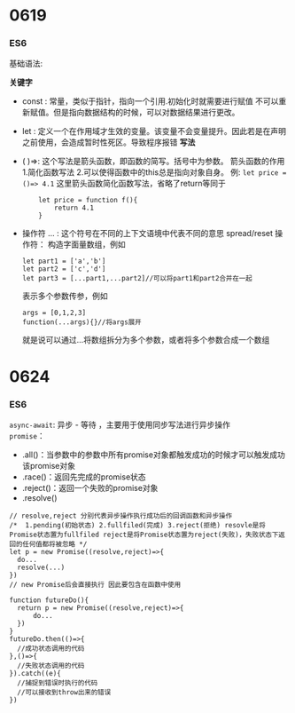 0619
======
### ES6

基础语法:

**关键字**
  - const :
    常量，类似于指针，指向一个引用.初始化时就需要进行赋值
    不可以重新赋值。但是指向数据结构的时候，可以对数据结果进行更改。
  - let :
    定义一个在作用域才生效的变量。该变量不会变量提升。因此若是在声明之前使用，会造成暂时性死区。导致程序报错 
**写法**
  - ( )=>:
    这个写法是箭头函数，即函数的简写。括号中为参数。
    箭头函数的作用 1.简化函数写法 2.可以使得函数中的this总是指向对象自身。
    例: `let price = ()=> 4.1` 这里箭头函数简化函数写法，省略了return等同于 
    ```
        let price = function f(){
            return 4.1
        }
    ```
      
  - 操作符
    ... :
    这个符号在不同的上下文语境中代表不同的意思
    spread/reset 操作符：
    构造字面量数组，例如
    ```
    let part1 = ['a','b']
    let part2 = ['c','d']
    let part3 = [...part1,...part2]//可以将part1和part2合并在一起
    ```
    表示多个参数传参，例如
    ```
    args = [0,1,2,3]
    function(...args){}//将args展开
    ```
    就是说可以通过...将数组拆分为多个参数，或者将多个参数合成一个数组

0624
===
### ES6
`async-await`: 异步 - 等待 ，主要用于使用同步写法进行异步操作<br>
`promise`：
- .all()：当参数中的参数中所有promise对象都触发成功的时候才可以触发成功该promise对象
- .race()：返回先完成的promise状态
- .reject()：返回一个失败的promise对象
- .resolve()
```
// resolve,reject 分别代表异步操作执行成功后的回调函数和异步操作
/*  1.pending(初始状态) 2.fullfiled(完成) 3.reject(拒绝) resovle是将Promise状态置为fullfiled reject是将Promise状态置为reject(失败)，失败状态下返回的任何值都将被忽略 */
let p = new Promise((resolve,reject)=>{
  do...
  resolve(...)
})
// new Promise后会直接执行 因此要包含在函数中使用

function futureDo(){
  return p = new Promise((resolve,reject)=>{
      do...
  })
}
futureDo.then(()=>{
  //成功状态调用的代码
},()=>{
  //失败状态调用的代码
}).catch((e){
  //捕捉到错误时执行的代码
  //可以接收到throw出来的错误
})
```



      